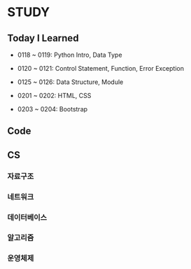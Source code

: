 # STUDY



## Today I Learned

- 0118 ~ 0119: Python Intro, Data Type
- 0120 ~ 0121:  Control Statement, Function, Error Exception
- 0125 ~ 0126: Data Structure, Module

- 0201 ~ 0202: HTML, CSS
- 0203 ~ 0204: Bootstrap 

## Code



## CS



### 자료구조



### 네트워크



### 데이터베이스



### 알고리즘



### 운영체제


